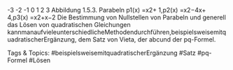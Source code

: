 -3 -2 -1 0 1 2 3
Abbildung 1.5.3. Parabeln p1(x) =x2+ 1,p2(x) =x2−4x+ 4,p3(x) =x2+x−2
Die Bestimmung von Nullstellen von Parabeln und generell das Lösen von quadratischen Gleichungen
kannmanaufvieleunterschiedlicheMethodendurchführen,beispielsweisemitquadratischerErgänzung,
dem Satz von Vieta, der abcund der pq-Formel.

   Tags & Topics:
   #beispielsweisemitquadratischerErgänzung
   #Satz
   #pq-Formel
   #Lösen